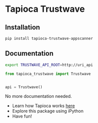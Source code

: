 # Tapioca Trustwave

## Installation
```
pip install tapioca-trustwave-appscanner
```

## Documentation
```bash
export TRUSTWAVE_API_ROOT=http://uri_api
```
``` python
from tapioca_trustwave import Trustwave


api = Trustwave()

```

No more documentation needed.

- Learn how Tapioca works [here](http://tapioca-wrapper.readthedocs.org/en/stable/quickstart.html)
- Explore this package using iPython
- Have fun!
